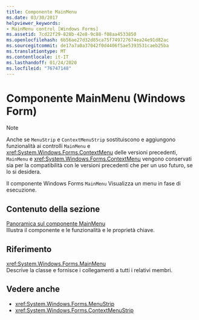 ```yaml
---
title: Componente MainMenu
ms.date: 03/30/2017
helpviewer_keywords:
- MainMenu control [Windows Forms]
ms.assetid: 7cd22f29-828b-42e8-9c88-f08aa4533850
ms.openlocfilehash: 6b56ae27d32d85ca75f749727674ea24e91d82ac
ms.sourcegitcommit: de17a7a0a37042f0d4406f5ae5393531caeb25ba
ms.translationtype: MT
ms.contentlocale: it-IT
ms.lasthandoff: 01/24/2020
ms.locfileid: "76747148"
---
```

# <a name="mainmenu-component-windows-forms"></a>Componente MainMenu (Windows Form)
> [!NOTE]
> Anche se `MenuStrip` e `ContextMenuStrip` sostituiscono e aggiungono funzionalità ai controlli `MainMenu` e <xref:System.Windows.Forms.ContextMenu> delle versioni precedenti, `MainMenu` e <xref:System.Windows.Forms.ContextMenu> vengono conservati sia per la compatibilità con le versioni precedenti che per un uso futuro, se lo si desidera.  
  
 Il componente Windows Forms `MainMenu` Visualizza un menu in fase di esecuzione.  
  
## <a name="in-this-section"></a>Contenuto della sezione  
 [Panoramica sul componente MainMenu](mainmenu-component-overview-windows-forms.md)  
 Illustra il componente e le funzionalità e le proprietà chiave.  
  
## <a name="reference"></a>Riferimento  
 <xref:System.Windows.Forms.MainMenu>  
 Descrive la classe e fornisce i collegamenti a tutti i relativi membri.  
  
## <a name="see-also"></a>Vedere anche

- <xref:System.Windows.Forms.MenuStrip>
- <xref:System.Windows.Forms.ContextMenuStrip>
